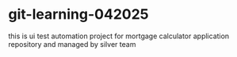 # git-learning-042025
this is ui test automation project for mortgage calculator application repository and managed by silver team
